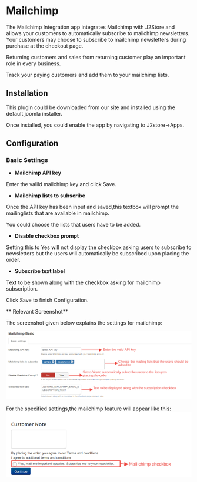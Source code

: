 # Mailchimp

The Mailchimp Integration app integrates Mailchimp with J2Store and allows your customers to automatically subscribe to mailchimp newsletters.
Your customers may choose to subscribe to mailchimp newsletters during purchase at the checkout page.

Returning customers and sales from returning customer play an important role in every business.

Track your paying customers and add them to your mailchimp lists.

## Installation
This plugin could be downloaded from our site and installed using the default joomla installer.

Once installed, you could enable the app by navigating to J2store->Apps.

## Configuration

### Basic Settings

* **Mailchimp API key**

 Enter the valild mailchimp key and click Save.   

* **Mailchimp lists to subscribe**

 Once the API key has been input and saved,this textbox will prompt the mailinglists that are available in mailchimp.

 You could choose the lists that users have to be added.

* **Disable checkbox prompt**

 Setting this to Yes will not display the checkbox asking users to subscribe to newsletters but the users will automatically be subscribed upon placing the order.

* **Subscribe text label**

 Text to be shown along with the checkbox asking for mailchimp subscription.

 Click Save to finish Configuration.

** Relevant Screenshot**

The screenshot given below explains the settings for mailchimp:

![](./assets/images/mailchimp.png)

For the specified settings,the mailchimp feature will appear like this:
![](./assets/images/mailchimpfront.png)
